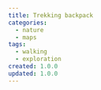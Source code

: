 ```yaml
---
title: Trekking backpack
categories:
  - nature
  - maps
tags:
  - walking
  - exploration
created: 1.0.0
updated: 1.0.0
---
```

